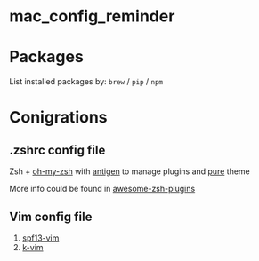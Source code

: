 # mac_config_reminder


# Packages
List installed packages by:
`brew` / `pip` / `npm`

# Conigrations

## .zshrc config file
Zsh + [oh-my-zsh](https://github.com/robbyrussell/oh-my-zsh) with [antigen](https://github.com/zsh-users/antigen) to manage plugins and [pure](https://github.com/sindresorhus/pure) theme

More info could be found in [awesome-zsh-plugins](https://github.com/unixorn/awesome-zsh-plugins)

## Vim config file
1. [spf13-vim](https://github.com/spf13/spf13-vim)
2. [k-vim](https://github.com/wklken/k-vim)
